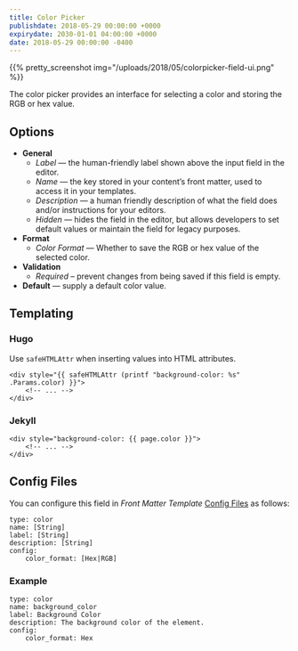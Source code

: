 ```yaml
---
title: Color Picker
publishdate: 2018-05-29 00:00:00 +0000
expirydate: 2030-01-01 04:00:00 +0000
date: 2018-05-29 00:00:00 -0400
---
```


{{% pretty_screenshot img="/uploads/2018/05/colorpicker-field-ui.png" %}}

The color picker provides an interface for selecting a color and storing the RGB or hex value.

## Options

- **General**
  - _Label_ &mdash; the human-friendly label shown above the input field in the editor.
  - _Name_ &mdash; the key stored in your content’s front matter, used to access it in your templates.
  - _Description_ &mdash; a human friendly description of what the field does and/or instructions for your editors.
  - _Hidden_ &mdash; hides the field in the editor, but allows developers to set default values or maintain the field for legacy purposes.
- **Format**
  - _Color Format_ &mdash; Whether to save the RGB or hex value of the selected color.
- **Validation**
  - _Required_ – prevent changes from being saved if this field is empty.
- **Default** &mdash; supply a default color value.


## Templating

### Hugo

Use `safeHTMLAttr` when inserting values into HTML attributes.

```
<div style="{{ safeHTMLAttr (printf "background-color: %s" .Params.color) }}">
    <!-- ... -->
</div>
```

### Jekyll

```
<div style="background-color: {{ page.color }}">
    <!-- ... -->
</div>
```

## Config Files

You can configure this field in _Front Matter Template_ [Config Files](/docs/settings/config-files/) as follows:

```
type: color
name: [String]
label: [String]
description: [String]
config:
    color_format: [Hex|RGB]
```

### Example

```
type: color
name: background_color
label: Background Color
description: The background color of the element.
config:
    color_format: Hex
```